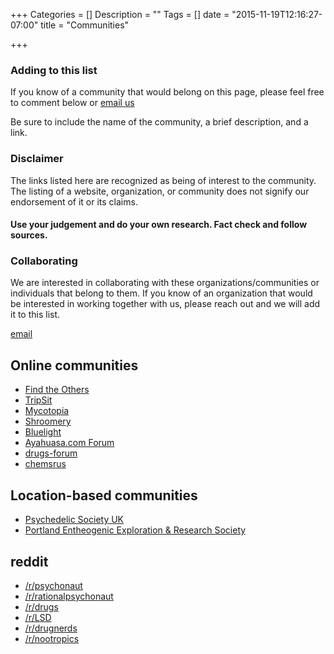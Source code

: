 +++
Categories = []
Description = ""
Tags = []
date = "2015-11-19T12:16:27-07:00"
title = "Communities"

+++
### Adding to this list
If you know of a community that would belong on this page, please feel free to comment below or [email us](mailto:staff@psilocene.org)

Be sure to include the name of the community, a brief description, and a link.

### Disclaimer
The links listed here are recognized as being of interest to the community. The listing of a website, organization, or community does not signify our endorsement of it or its claims.

#### Use your judgement and do your own research. Fact check and follow sources.


### Collaborating

We are interested in collaborating with these organizations/communities or individuals that belong to them. If you know of an organization that would be interested in working together with us, please reach out and we will add it to this list.

[email](mailto:staff@psilocene.org)

## Online communities
* [Find the Others](https://genesisgeneration.net/)
* [TripSit](http://tripsit.me)
* [Mycotopia](https://mycotopia.net/)
* [Shroomery](http://www.shroomery.org/)
* [Bluelight](http://www.bluelight.org/vb/forum.php)
* [Ayahuasa.com Forum](http://forums.ayahuasca.com/)
* [drugs-forum](https://drugs-forum.com/index.php)
* [chemsrus](http://www.chemsrus.com/)

## Location-based communities
* [Psychedelic Society UK](http://psychedelicsociety.org.uk)
* [Portland Entheogenic Exploration & Research Society](http://peers.space)

## reddit
* [/r/psychonaut](http://reddit.com/r/psychonaut)
* [/r/rationalpsychonaut](http://reddit.com/r/rationalpsychonaut)
* [/r/drugs](http://reddit.com/r/drugs)
* [/r/LSD](http://reddit.com/r/lsd)
* [/r/drugnerds](http://reddit.com/r/drugnerds)
* [/r/nootropics](http://reddit.com/r/nootropics)
